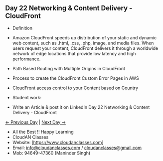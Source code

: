 ## Day 22 Networking & Content Delivery - CloudFront

- Definition
- Amazon CloudFront speeds up distribution of your static and dynamic web content, such as .html, .css, .php, image, and media files. When users 
  request your content, CloudFront delivers it through a worldwide network of edge locations that provide low latency and high performance.


- Path Based Routing with Multiple Origins in CloudFront

- Process to create the CloudFront Custom Error Pages in AWS

- CloudFront access control to your Content based on Country

- Student work:
- Write an Article & post it on LinkedIn Day 22 Networking & Content Delivery - CloudFront

[← Previous Day](../Day21/README.md) | [Next Day →](../Day23/README.md)

- All the Best !! Happy Learning
- CloudAN Classes
- Website: [https://www.cloudanclasses.com]
- Email: info@cloudanclasses.com / cloudanclasses@gmail.com
- Mob: 94649-47360 (Maninder Singh)

